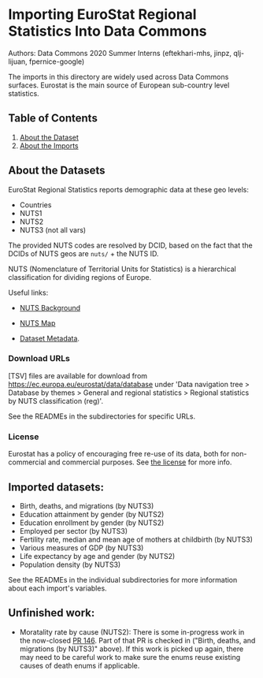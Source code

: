 # Importing EuroStat Regional Statistics Into Data Commons

Authors: Data Commons 2020 Summer Interns (eftekhari-mhs, jinpz, qlj-lijuan, fpernice-google)

The imports in this directory are widely used across Data Commons surfaces. Eurostat is the
main source of European sub-country level statistics.

## Table of Contents

1. [About the Dataset](#about-the-dataset)
1. [About the Imports](#about-the-imports)

## About the Datasets

EuroStat Regional Statistics reports demographic data at these geo levels:

- Countries
- NUTS1
- NUTS2
- NUTS3 (not all vars)

The provided NUTS codes are resolved by DCID, based on the fact that the DCIDs
of NUTS geos are `nuts/` + the NUTS ID.

NUTS (Nomenclature of Territorial Units for Statistics) is a hierarchical classification for dividing regions of Europe.

Useful links:

- [NUTS Background](https://ec.europa.eu/eurostat/web/nuts/background)

- [NUTS Map](https://ec.europa.eu/eurostat/web/nuts/nuts-maps)

- [Dataset Metadata](https://ec.europa.eu/eurostat/data/metadata).

### Download URLs

[TSV] files are available for download from
<https://ec.europa.eu/eurostat/data/database> under
'Data navigation tree > Database by themes > General and regional statistics > Regional statistics by NUTS classification (reg)'.

See the READMEs in the subdirectories for specific URLs.

### License

Eurostat has a policy of encouraging free re-use of its data, both for non-commercial and commercial purposes. See [the license](https://ec.europa.eu/eurostat/about/policies/copyright) for more info.

## Imported datasets:

- Birth, deaths, and migrations (by NUTS3)
- Education attainment by gender (by NUTS2)
- Education enrollment by gender (by NUTS2)
- Employed per sector (by NUTS3)
- Fertility rate, median and mean age of mothers at childbirth (by NUTS3)
- Various measures of GDP (by NUTS3)
- Life expectancy by age and gender (by NUTS2)
- Population density (by NUTS3)

See the READMEs in the individual subdirectories for more information about
each import's variables.

## Unfinished work:

- Moratality rate by cause (NUTS2): There is some in-progress work in the now-closed
  [PR 146](https://github.com/datacommonsorg/data/pull/146). Part of that PR
  is checked in ("Birth, deaths, and migrations (by NUTS3)" above).
  If this work is picked up again, there may need to be careful work to make
  sure the enums reuse existing causes of death enums if applicable.
